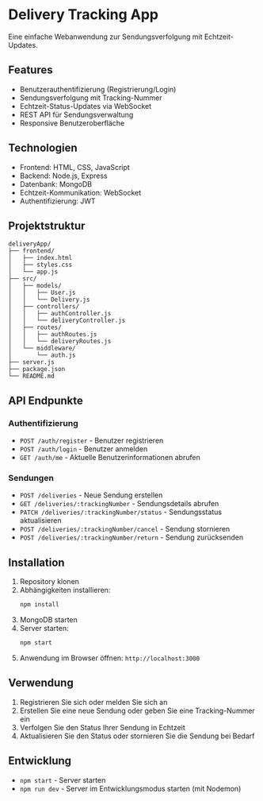 # Delivery Tracking App

Eine einfache Webanwendung zur Sendungsverfolgung mit Echtzeit-Updates.

## Features

- Benutzerauthentifizierung (Registrierung/Login)
- Sendungsverfolgung mit Tracking-Nummer
- Echtzeit-Status-Updates via WebSocket
- REST API für Sendungsverwaltung
- Responsive Benutzeroberfläche

## Technologien

- Frontend: HTML, CSS, JavaScript
- Backend: Node.js, Express
- Datenbank: MongoDB
- Echtzeit-Kommunikation: WebSocket
- Authentifizierung: JWT

## Projektstruktur

```
deliveryApp/
├── frontend/
│   ├── index.html
│   ├── styles.css
│   └── app.js
├── src/
│   ├── models/
│   │   ├── User.js
│   │   └── Delivery.js
│   ├── controllers/
│   │   ├── authController.js
│   │   └── deliveryController.js
│   ├── routes/
│   │   ├── authRoutes.js
│   │   └── deliveryRoutes.js
│   └── middleware/
│       └── auth.js
├── server.js
├── package.json
└── README.md
```

## API Endpunkte

### Authentifizierung
- `POST /auth/register` - Benutzer registrieren
- `POST /auth/login` - Benutzer anmelden
- `GET /auth/me` - Aktuelle Benutzerinformationen abrufen

### Sendungen
- `POST /deliveries` - Neue Sendung erstellen
- `GET /deliveries/:trackingNumber` - Sendungsdetails abrufen
- `PATCH /deliveries/:trackingNumber/status` - Sendungsstatus aktualisieren
- `POST /deliveries/:trackingNumber/cancel` - Sendung stornieren
- `POST /deliveries/:trackingNumber/return` - Sendung zurücksenden

## Installation

1. Repository klonen
2. Abhängigkeiten installieren:
   ```bash
   npm install
   ```
3. MongoDB starten
4. Server starten:
   ```bash
   npm start
   ```
5. Anwendung im Browser öffnen: `http://localhost:3000`

## Verwendung

1. Registrieren Sie sich oder melden Sie sich an
2. Erstellen Sie eine neue Sendung oder geben Sie eine Tracking-Nummer ein
3. Verfolgen Sie den Status Ihrer Sendung in Echtzeit
4. Aktualisieren Sie den Status oder stornieren Sie die Sendung bei Bedarf

## Entwicklung

- `npm start` - Server starten
- `npm run dev` - Server im Entwicklungsmodus starten (mit Nodemon)
